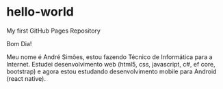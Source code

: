 # hello-world
My first GitHub Pages Repository

Bom Dia!

Meu nome é André Simões, estou fazendo Técnico de Informática para a Internet. 
Estudei desenvolvimento web (html5, css, javascript, c#, ef core, bootstrap) 
e agora estou estudando desenvolvimento mobile para Android (react native).
